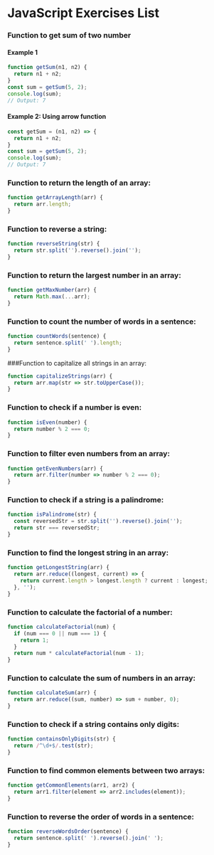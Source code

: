 # JavaScript Exercises List

### Function to get sum of two number

#### Example 1
```js
function getSum(n1, n2) {
  return n1 + n2;
}
const sum = getSum(5, 2);
console.log(sum);  
// Output: 7
```
#### Example 2: Using arrow function
```js
const getSum = (n1, n2) => {
  return n1 + n2;
}
const sum = getSum(5, 2);
console.log(sum);  
// Output: 7
```

### Function to return the length of an array:
```js
function getArrayLength(arr) {
  return arr.length;
}
```

### Function to reverse a string:
```js
function reverseString(str) {
  return str.split('').reverse().join('');
}
```

### Function to return the largest number in an array:

```js
function getMaxNumber(arr) {
  return Math.max(...arr);
}
```

### Function to count the number of words in a sentence:

```js
function countWords(sentence) {
  return sentence.split(' ').length;
}
```

###Function to capitalize all strings in an array:

```js
function capitalizeStrings(arr) {
  return arr.map(str => str.toUpperCase());
}
```

### Function to check if a number is even:

```js
function isEven(number) {
  return number % 2 === 0;
}
```

### Function to filter even numbers from an array:

```js
function getEvenNumbers(arr) {
  return arr.filter(number => number % 2 === 0);
}
```

### Function to check if a string is a palindrome:

```js
function isPalindrome(str) {
  const reversedStr = str.split('').reverse().join('');
  return str === reversedStr;
}
```

### Function to find the longest string in an array:
```js
function getLongestString(arr) {
  return arr.reduce((longest, current) => {
    return current.length > longest.length ? current : longest;
  }, '');
}
```

### Function to calculate the factorial of a number:
```js
function calculateFactorial(num) {
  if (num === 0 || num === 1) {
    return 1;
  }
  return num * calculateFactorial(num - 1);
}
```

### Function to calculate the sum of numbers in an array:

```js
function calculateSum(arr) {
  return arr.reduce((sum, number) => sum + number, 0);
}
```


### Function to check if a string contains only digits:

```js
function containsOnlyDigits(str) {
  return /^\d+$/.test(str);
}
```

### Function to find common elements between two arrays:

```js
function getCommonElements(arr1, arr2) {
  return arr1.filter(element => arr2.includes(element));
}
```

### Function to reverse the order of words in a sentence:
```js
function reverseWordsOrder(sentence) {
  return sentence.split(' ').reverse().join(' ');
}
```
